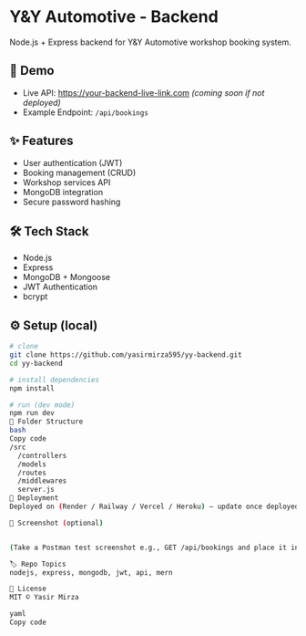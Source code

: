# Y&Y Automotive - Backend

Node.js + Express backend for Y&Y Automotive workshop booking system.

## 🚀 Demo
- Live API: https://your-backend-live-link.com *(coming soon if not deployed)*
- Example Endpoint: `/api/bookings`

## ✨ Features
- User authentication (JWT)
- Booking management (CRUD)
- Workshop services API
- MongoDB integration
- Secure password hashing

## 🛠 Tech Stack
- Node.js
- Express
- MongoDB + Mongoose
- JWT Authentication
- bcrypt

## ⚙️ Setup (local)
```bash
# clone
git clone https://github.com/yasirmirza595/yy-backend.git
cd yy-backend

# install dependencies
npm install

# run (dev mode)
npm run dev
📂 Folder Structure
bash
Copy code
/src
  /controllers
  /models
  /routes
  /middlewares
  server.js
🚢 Deployment
Deployed on (Render / Railway / Vercel / Heroku) — update once deployed

📸 Screenshot (optional)


(Take a Postman test screenshot e.g., GET /api/bookings and place it in assets/)

🏷 Repo Topics
nodejs, express, mongodb, jwt, api, mern

📜 License
MIT © Yasir Mirza

yaml
Copy code

